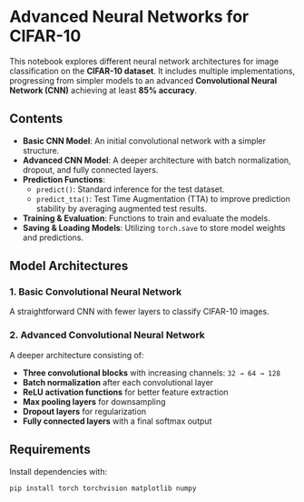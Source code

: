 # Advanced Neural Networks for CIFAR-10

This notebook explores different neural network architectures for image classification on the **CIFAR-10 dataset**. It includes multiple implementations, progressing from simpler models to an advanced **Convolutional Neural Network (CNN)** achieving at least **85% accuracy**.

## Contents

- **Basic CNN Model**: An initial convolutional network with a simpler structure.
- **Advanced CNN Model**: A deeper architecture with batch normalization, dropout, and fully connected layers.
- **Prediction Functions**:
  - `predict()`: Standard inference for the test dataset.
  - `predict_tta()`: Test Time Augmentation (TTA) to improve prediction stability by averaging augmented test results.
- **Training & Evaluation**: Functions to train and evaluate the models.
- **Saving & Loading Models**: Utilizing `torch.save` to store model weights and predictions.

## Model Architectures

### 1. Basic Convolutional Neural Network
A straightforward CNN with fewer layers to classify CIFAR-10 images.

### 2. Advanced Convolutional Neural Network
A deeper architecture consisting of:
- **Three convolutional blocks** with increasing channels: `32 → 64 → 128`
- **Batch normalization** after each convolutional layer
- **ReLU activation functions** for better feature extraction
- **Max pooling layers** for downsampling
- **Dropout layers** for regularization
- **Fully connected layers** with a final softmax output

## Requirements

Install dependencies with:

```bash
pip install torch torchvision matplotlib numpy
